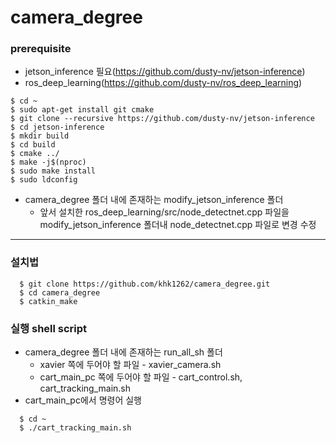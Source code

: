 camera_degree
=============

### prerequisite
* jetson_inference 필요(https://github.com/dusty-nv/jetson-inference)
* ros_deep_learning(https://github.com/dusty-nv/ros_deep_learning)
```
$ cd ~
$ sudo apt-get install git cmake
$ git clone --recursive https://github.com/dusty-nv/jetson-inference
$ cd jetson-inference
$ mkdir build
$ cd build
$ cmake ../
$ make -j$(nproc)
$ sudo make install
$ sudo ldconfig
```
* camera_degree 폴더 내에 존재하는 modify_jetson_inference 폴더
  * 앞서 설치한 ros_deep_learning/src/node_detectnet.cpp 파일을 modify_jetson_inference 폴더내 node_detectnet.cpp 파일로 변경 수정
- - -

### 설치법
```
  $ git clone https://github.com/khk1262/camera_degree.git
  $ cd camera_degree
  $ catkin_make
```

### 실행 shell script
* camera_degree 폴더 내에 존재하는 run_all_sh 폴더
  * xavier 쪽에 두어야 할 파일 - xavier_camera.sh
  * cart_main_pc 쪽에 두어야 할 파일 - cart_control.sh, cart_tracking_main.sh
* cart_main_pc에서 명령어 실행
```
  $ cd ~
  $ ./cart_tracking_main.sh 
```
  
  
